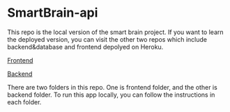 # SmartBrain-api

This repo is the local version of the smart brain project. If you want to learn the deployed version, you can visit
the other two repos which include backend&database and frontend depolyed on Heroku.


[Frontend](https://github.com/Trevorchenmsu/full-stack-face-detection-frontend-deployment)


[Backend](https://github.com/Trevorchenmsu/full-stack-face-detection-backend-database-deployment)

There are two folders in this repo. One is frontend folder, and the other is backend folder. To run this app locally,
you can follow the instructions in each folder. 

